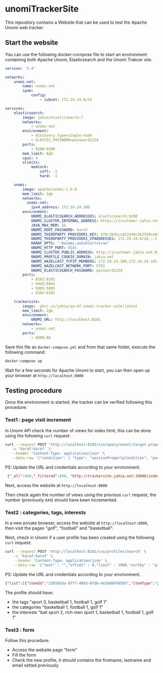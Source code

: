 # unomiTrackerSite

This repository contains a Website that can be used to test the Apache Unomi web tracker.

## Start the website

You can use the following docker-compose file to start an environment containing both Apache Unomi, Elasticsearch and the Unomi Trakcer site.

```yaml
version: '2.4'

networks:
    unomi-net:
        name: unomi-net
        ipam:
            config:
                - subnet: 172.24.24.0/24

services:
    elasticsearch:
        image: jahia/elasticsearch:7
        networks:
            - unomi-net
        environment:
            - discovery.type=single-node
            - ELASTIC_PASSWORD=password1234
        ports:
            - 9200:9200
        mem_limit: 8gb
        cpus: 4
        ulimits:
            memlock:
                soft: -1
                hard: -1

    unomi:
        image: apache/unomi:1.6.0
        mem_limit: 2gb
        networks:
          unomi-net:
            ipv4_address: 172.24.24.100
        environment:
            UNOMI_ELASTICSEARCH_ADDRESSES: elasticsearch:9200            
            UNOMI_CLUSTER_INTERNAL_ADDRESS: https://jcustomer.jahia.net:9443
            JAVA_MAX_MEM: 2G
            UNOMI_ROOT_PASSWORD: karaf
            UNOMI_THIRDPARTY_PROVIDER1_KEY: 670c26d1cc413346c3b2fd9ce65dab41
            UNOMI_THIRDPARTY_PROVIDER1_IPADDRESSES: 172.24.24.0/24,::1,127.0.0.1
            KARAF_OPTS: "-Dunomi.autoStart=true"
            UNOMI_HTTP_PORT: 8181
            UNOMI_CLUSTER_PUBLIC_ADDRESS: http://jcustomer.jahia.net:8181
            UNOMI_PROFILE_COOKIE_DOMAIN: jahia.net
            UNOMI_HAZELCAST_TCPIP_MEMBERS: 172.24.24.100,172.24.24.101,172.24.24.102
            UNOMI_HAZELCAST_NETWORK_PORT: 5701
            UNOMI_ELASTICSEARCH_PASSWORD: password1234
        ports:
            - 8181:8181
            - 9443:9443
            - 5005:5005
            - 8102:8102

    trackersite:
        image:  ghcr.io/jahia/qa-mf-unomi-tracker-site:latest
        mem_limit: 2gb
        environment:
            UNOMI_URL: http://localhost:8181
        networks:
            - unomi-net
        ports:
            - 8000:80
```

Save this file as `docker-compose.yml` and from that same folder, execute the following command:

```bash
docker-compose up

```

Wait for a few seconds for Apache Unomi to start, you can then open up your browser at `http://localhost:8000`

## Testing procedure

Once the environment is started, the tracker can be verified following this procedure:
 
### Test1 : page visit increment
 
 In Unomi API check the number of views for index.html, this can be done using the following `curl` request: 

```bash
curl --request POST 'http://localhost:8181/cxs/query/event/target.properties.pageInfo.destinationURL' \
   -u 'karaf:karaf' \
   --header 'Content-Type: application/json' \
   --data-raw '{"condition": { "type": "sessionPropertyCondition", "parameterValues": { "comparisonOperator": "between", "propertyName": "timeStamp", "propertyValues": [ 0, 9999999999999 ] } }}' 
```

PS: Update the URL and credentials according to your environment.

```json
 {"_all":849,"_filtered":849, "http://trackersite.jahia.net:19090/index.html":1}    
```

Next, access the website at `http://localhost:8000`

Then check again the number of views using the previous `curl` request, the number (previously `849`) should have been incremented.
 
### Test2 : categories, tags, interests
 
 In a new private browser, access the website at `http://localhost:8000`, then visit the pages "golf", "football" and "basketball".

 Next, check in Unomi if a user profile has been created using the following `curl` request:
 
``` bash 
curl --request POST 'http://localhost:8181/cxs/profiles/search' \
    -u 'karaf:karaf' \
    --header 'Content-Type: application/json' \
    --data-raw '{"text" : "","offset" : 0,"limit" : 1000,"sortby" : "properties.lastName:asc,properties.firstName:desc","condition" : { }}' 
```

PS: Update the URL and credentials according to your environment.

```json
{"list":[{"itemId":"230165da-87f7-49d3-8fd6-de1b88476593","itemType":"profile","version":5,"properties":{"nbOfVisits":1,"lastVisit":"2022-09-16T12:13:10Z","firstVisit":"2022-09-16T12:13:10Z","pageViewCount":{"JahiaMfIntegTests":4}},"systemProperties":{"lastUpdated":"2022-09-16T12:13:21Z"},"segments":[],"scores":{},"mergedWith":null,"consents":{}}, …} 
```

 The profile should have:
  * the tags "sport 3, basketball 1, football 1, golf 1"
  * the categories "basketball 1, football 1, golf 1"
  * the interests "ball sport 2, rich men sport 1, basketball 1, football 1, golf 1"
 
### Test3 : form
 
Follow this procedure:

 * Access the website page "form"
 * Fill the form
 * Check the new profile, it should contains the firstname, lastname and email setted previously
